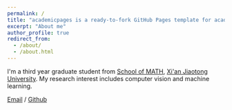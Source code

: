 ```yaml
---
permalink: /
title: "academicpages is a ready-to-fork GitHub Pages template for academic personal websites"
excerpt: "About me"
author_profile: true
redirect_from: 
  - /about/
  - /about.html
---
```


I'm a third year graduate student from [School of MATH](https://math.xjtu.edu.cn/), [Xi'an Jiaotong University](https://www.xjtu.edu.cn/). My research interest includes computer vision and machine learning.

[Email](mailto:zhangjt2021@stu.xjtu.edu.cn) / [Github](https://github.com/jtaoz)

